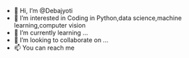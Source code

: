 - 👋 Hi, I’m @Debajyoti
- 👀 I’m interested in Coding in Python,data science,machine learning,computer vision
- 🌱 I’m currently learning ...
- 💞️ I’m looking to collaborate on ...
- 📫 You can reach me

<!---
Deb-ThE-CoDeR/Deb-ThE-CoDeR is a ✨ special ✨ repository because its `README.md` (this file) appears on your GitHub profile.
You can click the Preview link to take a look at your changes.
--->
